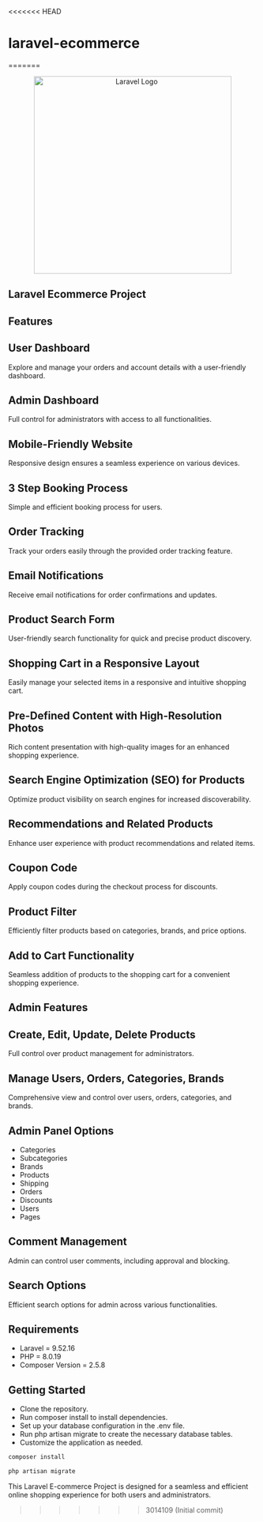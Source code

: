 <<<<<<< HEAD
# laravel-ecommerce
=======
<p align="center"><a href="https://laravel.com" target="_blank"><img src="https://raw.githubusercontent.com/laravel/art/master/logo-lockup/5%20SVG/2%20CMYK/1%20Full%20Color/laravel-logolockup-cmyk-red.svg" width="400" alt="Laravel Logo"></a></p>

## Laravel Ecommerce Project

## Features

## User Dashboard
Explore and manage your orders and account details with a user-friendly dashboard.

## Admin Dashboard
Full control for administrators with access to all functionalities.

## Mobile-Friendly Website
Responsive design ensures a seamless experience on various devices.

## 3 Step Booking Process
Simple and efficient booking process for users.

## Order Tracking
Track your orders easily through the provided order tracking feature.

## Email Notifications
Receive email notifications for order confirmations and updates.

## Product Search Form
User-friendly search functionality for quick and precise product discovery.

## Shopping Cart in a Responsive Layout
Easily manage your selected items in a responsive and intuitive shopping cart.

## Pre-Defined Content with High-Resolution Photos
Rich content presentation with high-quality images for an enhanced shopping experience.

## Search Engine Optimization (SEO) for Products
Optimize product visibility on search engines for increased discoverability.

## Recommendations and Related Products
Enhance user experience with product recommendations and related items.

## Coupon Code
Apply coupon codes during the checkout process for discounts.

## Product Filter
Efficiently filter products based on categories, brands, and price options.

## Add to Cart Functionality
Seamless addition of products to the shopping cart for a convenient shopping experience.

## Admin Features

## Create, Edit, Update, Delete Products
Full control over product management for administrators.

## Manage Users, Orders, Categories, Brands
Comprehensive view and control over users, orders, categories, and brands.

## Admin Panel Options
-  Categories
-  Subcategories
-  Brands
-  Products
-  Shipping
-  Orders
-  Discounts
-  Users
-  Pages

## Comment Management
Admin can control user comments, including approval and blocking.

## Search Options
Efficient search options for admin across various functionalities.

## Requirements
-  Laravel = 9.52.16
-  PHP = 8.0.19
-  Composer Version = 2.5.8

## Getting Started
-  Clone the repository.
-  Run composer install to install dependencies.
-  Set up your database configuration in the .env file.
-  Run php artisan migrate to create the necessary database tables.
-  Customize the application as needed.

```javascript
composer install
```

```javascript
php artisan migrate
```

This Laravel E-commerce Project is designed for a seamless and efficient online shopping experience for both users and administrators.
>>>>>>> 3014109 (Initial commit)
